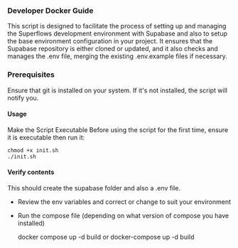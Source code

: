 ### Developer Docker Guide

This script is designed to facilitate the process of setting up and managing the Superflows development environment with Supabase and also to setup the base environment configuration in your project. It ensures that the Supabase repository is either cloned or updated, and it also checks and manages the .env file, merging the existing .env.example files if necessary.

### Prerequisites
Ensure that git is installed on your system. If it's not installed, the script will notify you.

#### Usage
Make the Script Executable
Before using the script for the first time, ensure it is executable then run it:


    chmod +x init.sh
	./init.sh

#### Verify contents
This should create the supabase folder and also a .env file.
- Review the env variables and correct or change to suit your environment
- Run the compose file (depending on what version of compose you have installed)


    docker compose up -d build 
    or docker-compose up -d build 
    